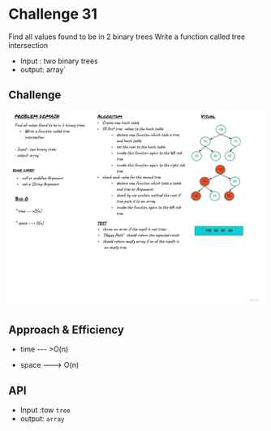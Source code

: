 # Challenge 31
Find all values found to be in 2 binary trees
Write a function called tree intersection

- Input : two binary trees
- output: array`

## Challenge
![](../../../assest/hashMap-tree.jpg)

## Approach & Efficiency

* time --- >O(n)

* space ---> O(n)



## API

- Input :tow `tree`
- output: `array`

